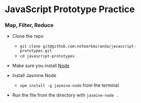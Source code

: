 # JavaScript Prototype Practice
### Map, Filter, Reduce
- Clone the repo
  - `git clone git@github.com:notmarkmiranda/javascript-prototypes.git`
  - `cd javascript-prototypes`


- Make sure you install [Node](https://nodejs.org/en/)
- Install Jasmine Node
  - `npm install -g jasmine-node` from the terminal

  
- Run the file from the directory with `jasmine-node .`
